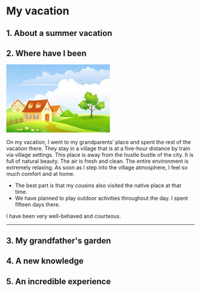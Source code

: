 # My vacation

## 1. About a summer vacation



## 2. Where have I been

![](village.jpeg)

On my vacation, I went to my grandparents’ place and spent the rest of the vacation there. They stay in a village that is at a five-hour distance by train via village settings. This place is away from the hustle bustle of the city. It is full of natural beauty. The air is fresh and clean. The entire environment is extremely relaxing. As soon as I step into the village atmosphere, I feel so much comfort and at home. 

* The best part is that my cousins also visited the native place at that time. 
* We have planned to play outdoor activities throughout the day. I spent fifteen days there. 

I have been very well-behaved and courteous.

---

## 3. My grandfather's garden



## 4. A new knowledge



## 5. An incredible experience